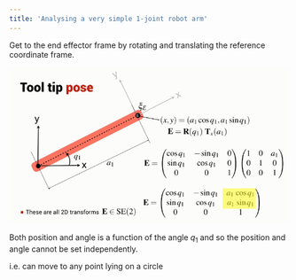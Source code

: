 ```yaml
---
title: 'Analysing a very simple 1-joint robot arm'
---
```


Get to the end effector frame by rotating and translating the reference coordinate frame.

![](images/forward-kinematics-03-arm.png)

Both position and angle is a function of the angle $q_1$ and so the position and angle cannot be set independently.

i.e. can move to any point lying on a circle

